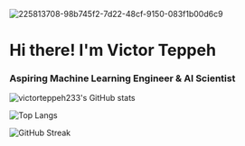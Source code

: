 
![225813708-98b745f2-7d22-48cf-9150-083f1b00d6c9](https://github.com/user-attachments/assets/2171fb28-f3a5-4c34-872f-ed9a8ee6ce0b)

# Hi there! I'm Victor Teppeh
### Aspiring Machine Learning Engineer & AI Scientist 

![victorteppeh233's GitHub stats](https://github-readme-stats.vercel.app/api?username=victorteppeh233&show_icons=true&theme=synthwave&rank_icon=github)

![Top Langs](https://github-readme-stats.vercel.app/api/top-langs/?username=victorteppeh233&hide_progress=true)


![GitHub Streak](https://streak-stats.demolab.com?user=victorteppeh233&theme=horizon)
